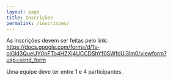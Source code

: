 ```yaml
---
layout: page
title: Inscrições
permalink: /inscricoes/
---
```


As inscrições devem ser feitas pelo link: https://docs.google.com/forms/d/1s-oiGld3QueUY0pFTo4HZXj4UCCDShYf0SWfcUi3lm0/viewform?usp=send_form

Uma equipe deve ter entre 1 e 4 participantes.

